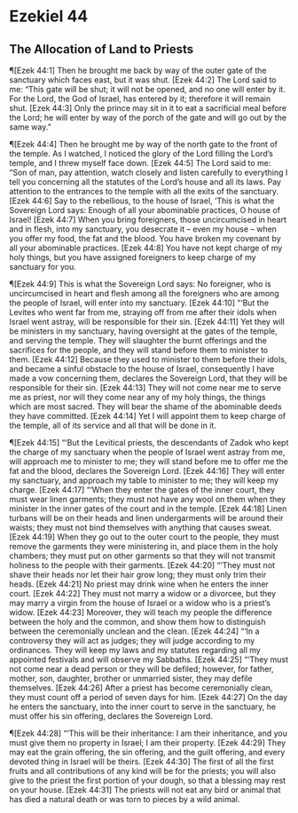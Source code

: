 # Ezekiel 44

## The Allocation of Land to Priests
¶[Ezek 44:1] Then he brought me back by way of the outer gate of the sanctuary which faces east, but it was shut.
[Ezek 44:2] The Lord said to me: “This gate will be shut; it will not be opened, and no one will enter by it. For the Lord, the God of Israel, has entered by it; therefore it will remain shut.
[Ezek 44:3] Only the prince may sit in it to eat a sacrificial meal before the Lord; he will enter by way of the porch of the gate and will go out by the same way.”

¶[Ezek 44:4] Then he brought me by way of the north gate to the front of the temple. As I watched, I noticed the glory of the Lord filling the Lord’s temple, and I threw myself face down.
[Ezek 44:5] The Lord said to me: “Son of man, pay attention, watch closely and listen carefully to everything I tell you concerning all the statutes of the Lord’s house and all its laws. Pay attention to the entrances to the temple with all the exits of the sanctuary.
[Ezek 44:6] Say to the rebellious, to the house of Israel, ‘This is what the Sovereign Lord says: Enough of all your abominable practices, O house of Israel!
[Ezek 44:7] When you bring foreigners, those uncircumcised in heart and in flesh, into my sanctuary, you desecrate it – even my house – when you offer my food, the fat and the blood. You have broken my covenant by all your abominable practices.
[Ezek 44:8] You have not kept charge of my holy things, but you have assigned foreigners to keep charge of my sanctuary for you.

¶[Ezek 44:9] This is what the Sovereign Lord says: No foreigner, who is uncircumcised in heart and flesh among all the foreigners who are among the people of Israel, will enter into my sanctuary.
[Ezek 44:10] “‘But the Levites who went far from me, straying off from me after their idols when Israel went astray, will be responsible for their sin.
[Ezek 44:11] Yet they will be ministers in my sanctuary, having oversight at the gates of the temple, and serving the temple. They will slaughter the burnt offerings and the sacrifices for the people, and they will stand before them to minister to them.
[Ezek 44:12] Because they used to minister to them before their idols, and became a sinful obstacle to the house of Israel, consequently I have made a vow concerning them, declares the Sovereign Lord, that they will be responsible for their sin.
[Ezek 44:13] They will not come near me to serve me as priest, nor will they come near any of my holy things, the things which are most sacred. They will bear the shame of the abominable deeds they have committed.
[Ezek 44:14] Yet I will appoint them to keep charge of the temple, all of its service and all that will be done in it.

¶[Ezek 44:15] “‘But the Levitical priests, the descendants of Zadok who kept the charge of my sanctuary when the people of Israel went astray from me, will approach me to minister to me; they will stand before me to offer me the fat and the blood, declares the Sovereign Lord.
[Ezek 44:16] They will enter my sanctuary, and approach my table to minister to me; they will keep my charge.
[Ezek 44:17] “‘When they enter the gates of the inner court, they must wear linen garments; they must not have any wool on them when they minister in the inner gates of the court and in the temple.
[Ezek 44:18] Linen turbans will be on their heads and linen undergarments will be around their waists; they must not bind themselves with anything that causes sweat.
[Ezek 44:19] When they go out to the outer court to the people, they must remove the garments they were ministering in, and place them in the holy chambers; they must put on other garments so that they will not transmit holiness to the people with their garments.
[Ezek 44:20] “‘They must not shave their heads nor let their hair grow long; they must only trim their heads.
[Ezek 44:21] No priest may drink wine when he enters the inner court.
[Ezek 44:22] They must not marry a widow or a divorcee, but they may marry a virgin from the house of Israel or a widow who is a priest’s widow.
[Ezek 44:23] Moreover, they will teach my people the difference between the holy and the common, and show them how to distinguish between the ceremonially unclean and the clean.
[Ezek 44:24] “‘In a controversy they will act as judges; they will judge according to my ordinances. They will keep my laws and my statutes regarding all my appointed festivals and will observe my Sabbaths.
[Ezek 44:25] “‘They must not come near a dead person or they will be defiled; however, for father, mother, son, daughter, brother or unmarried sister, they may defile themselves.
[Ezek 44:26] After a priest has become ceremonially clean, they must count off a period of seven days for him.
[Ezek 44:27] On the day he enters the sanctuary, into the inner court to serve in the sanctuary, he must offer his sin offering, declares the Sovereign Lord.

¶[Ezek 44:28] “‘This will be their inheritance: I am their inheritance, and you must give them no property in Israel; I am their property.
[Ezek 44:29] They may eat the grain offering, the sin offering, and the guilt offering, and every devoted thing in Israel will be theirs.
[Ezek 44:30] The first of all the first fruits and all contributions of any kind will be for the priests; you will also give to the priest the first portion of your dough, so that a blessing may rest on your house.
[Ezek 44:31] The priests will not eat any bird or animal that has died a natural death or was torn to pieces by a wild animal.
